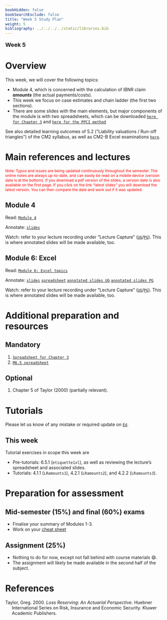 ```yaml
---
bookHidden: false
bookSearchExclude: false
title: "Week 5 Study Plan"
weight: 5
bibliography: ../../../../static/libraries.bib
---
```


<p style="font-size:18px;font-weight:bold;">
Week 5
</p>

# Overview

This week, we will cover the following topics:

- Module 4, which is concerned with the calculation of IBNR claim ***amounts*** (the actual payments/costs).
- This week we focus on case estimates and chain ladder (the first two sections).
- There are some slides with the main elements, but major components of the module is with two spreadsheets, which can be downloaded [`here for Chapter 3`](https://canvas.lms.unimelb.edu.au/courses/220261/modules/items/6021476) and [`here for the PPCI method`](https://canvas.lms.unimelb.edu.au/courses/220261/modules/items/6021477)

See also detailed learning outcomes of 5.2 (“Liability valuations / Run-off triangles”) of the CM2 syllabus, as well as CM2-B Excel examinations [`here`](../../0-subject-guide/SILO).

# Main references and lectures

<p style="font-size:12px;color: rgb(255, 0, 0);">
Note: Typos and issues are being updated continuously throughout the semester. The online notes are always up-to-date, and can easily be read on a mobile device (version date is at the bottom). If you download a pdf version of the slides, a version date is also available on the first page. If you click on the link “latest slides” you will download the latest version. You can then compare the date and work out if it was updated.
</p>

## Module 4

Read: [`Module 4`](../../2-reserving/m4-reserving-claim-amounts/)

Annotate: [`slides`](../../../output/24-Top-M4-lec.pdf)

Watch: refer to your lecture recording under “Lecture Capture” ([`UG`](https://canvas.lms.unimelb.edu.au/courses/183926/external_tools/701)/[`PG`](https://canvas.lms.unimelb.edu.au/courses/181779/external_tools/701)). This is where annotated slides will be made available, too.

## Module 6: Excel

Read: [`Module 6: Excel topics`](../../3-excel/m6-excel)

Annotate: [`slides`](../../../output/24-Top-M6-lec.pdf) [`spreadsheet`](https://canvas.lms.unimelb.edu.au/courses/220261/modules/items/6021475)
[`annotated slides UG`](https://canvas.lms.unimelb.edu.au/courses/183926/modules) [`annotated slides PG`](https://canvas.lms.unimelb.edu.au/courses/181779/modules)

Watch: refer to your lecture recording under “Lecture Capture” ([`UG`](https://canvas.lms.unimelb.edu.au/courses/183926/external_tools/701)/[`PG`](https://canvas.lms.unimelb.edu.au/courses/181779/external_tools/701)). This is where annotated slides will be made available, too.

<!-- ## Module 5 -->
<!-- Read: [``Module 5``](../../2-reserving/m5-reserving-combination/) -->
<!-- Annotate: [``slides``](../../../output/23-Top-M5-lec.pdf)  -->
<!-- Watch: refer to your lecture recording under "Lecture Capture" ([``UG``](https://canvas.lms.unimelb.edu.au/courses/153686/external_tools/701)/[``PG``](https://canvas.lms.unimelb.edu.au/courses/154246/external_tools/701)). This is where annotated slides will be made available, too. -->
<!-- ## Module 6 -->
<!-- Read: [``Module 6``](../../3-excel/m6-excel/) -->
<!-- Annotate: [``slides``](../../../output/23-Top-M6-lec.pdf) and Excel [`module 6 spreadsheet`](https://canvas.lms.unimelb.edu.au/courses/191080/modules/items/5091456) -->
<!-- Watch: refer to your lecture recording under "Lecture Capture" ([``UG``](https://canvas.lms.unimelb.edu.au/courses/153686/external_tools/701)/[``PG``](https://canvas.lms.unimelb.edu.au/courses/154246/external_tools/701)). This is where annotated slides will be made available, too. -->

# Additional preparation and resources

## Mandatory

1.  [`Spreadsheet for Chapter 3`](https://canvas.lms.unimelb.edu.au/courses/220261/modules/items/6021476)
2.  [`M6.5 spreadsheet`](https://canvas.lms.unimelb.edu.au/courses/220261/modules/items/6021475)

## Optional

1.  Chapter 5 of Taylor (2000) (partially relevant).

# Tutorials

Please let us know of any mistake or required update on [`Ed`](https://canvas.lms.unimelb.edu.au/courses/220261/external_tools/5837?display=borderless).

<!-- ## Tutorial materials -->

## This week

<!-- Will be announced after the lectures. -->

Tutorial exercises in scope this week are

- Pre-tutorials: 6.5.1 (`etiquette1xl`), as well as reviewing the lecture’s spreadsheet and associated slides.
- Tutorials: 4.1.1 (`LRamounts1`), 4.2.1 (`LRamounts2`), and 4.2.2 (`LRamounts3`).

# Preparation for assessment

## Mid-semester (15%) and final (60%) exams

<!-- install.packages("devtools") -->
<!-- devtools::install_github("hadley/emo") -->

- Finalise your summary of Modules 1-3.
- Work on your [cheat sheet](https://topics-actl.netlify.app/docs/0-subject-guide/assessment/#type)

<!-- Note that all of Modules 1 to 4 are in scope for the [``mid-semester exam``](../../0-subject-guide/assessment//#mid-semester-exam); see also [`this post on Ed`](https://edstem.org/au/courses/12155/discussion/1514408). -->

## Assignment (25%)

- Nothing to do for now, except not fall behind with course materials 😄.
- The assignment will likely be made available in the second half of the subject.

# References

<div id="refs" class="references csl-bib-body hanging-indent" entry-spacing="0">

<div id="ref-Tay00" class="csl-entry">

Taylor, Greg. 2000. *Loss Reserving: An Actuarial Perspective*. Huebner International Series on Risk, Insurance and Economic Security. Kluwer Academic Publishers.

</div>

</div>
